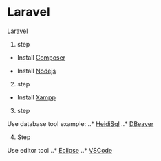 # Laravel

[Laravel](https://laravel.com)

1. step

* Install [Composer](https://getcomposer.org/download/)

* Install [Nodejs](https://nodejs.org/en/)

2. step

* Install [Xampp](https://www.apachefriends.org/de/index.html)

3. step

Use database tool 
example:
..* [HeidiSql](https://www.heidisql.com/)
..* [DBeaver](https://dbeaver.io/)

4. Step 

Use editor tool
..* [Eclipse](https://www.eclipse.org/pdt/)
..* [VSCode](https://code.visualstudio.com/)

